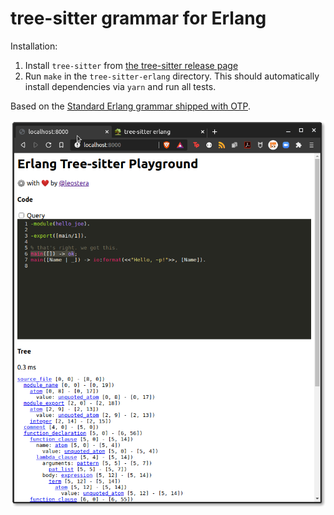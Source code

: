 # tree-sitter grammar for Erlang

Installation:
1. Install `tree-sitter` from [the tree-sitter release page](https://github.com/tree-sitter/tree-sitter/releases)
1. Run `make` in the `tree-sitter-erlang` directory. This should automatically
install dependencies via `yarn` and run all tests.

Based on the [Standard Erlang grammar shipped with
OTP](https://github.com/erlang/otp/blob/master/lib/stdlib/src/erl_parse.yrl).

![](./docs/playground.png)
